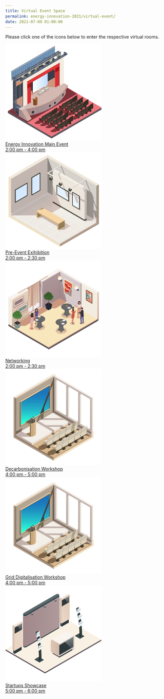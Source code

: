 ```yaml
---
title: Virtual Event Space
permalink: energy-innovation-2021/virtual-event/
date: 2021-07-09 01:00:00
---
```

Please click one of the icons below to enter the respective virtual rooms.

<div class="event-items-container">
  <div class="row-wrapper odd">
    <div class="item-wrapper">
	  <a href="https://us02web.zoom.us/j/86057141803?pwd=Y2FudTFjMzlhN2RzZy9iSzFvN1AwUT09">
	    <div class="icon-wrapper">
	      <img src="/images/energy-innovation.png" alt="Energy Innovation Main Event" />
	    </div>
	    <div class="description">Energy Innovation Main Event</div>
	    <div class="time-slot">2:00 pm - 4:00 pm</div>
	  </a>
	</div>
  </div>
  <div class="row-wrapper even">
    <div class="item-wrapper">
	  <a href="#">
	    <div class="icon-wrapper">
	      <img src="/images/pre-event-exhibition.png" alt="Pre-Event Exhibition" />
	    </div>
	    <div class="description">Pre-Event Exihibition</div>
	    <div class="time-slot">2:00 pm - 2:30 pm</div>
	  </a>
	</div>
    <div class="item-wrapper">
	  <a href="https://us02web.zoom.us/j/84713031468?pwd=d0dGTXZNWGt5Mk12T05QcWQ5WnRidz09" target="_blank">
	    <div class="icon-wrapper">
	      <img src="/images/networking.png" alt="Networking" />
	    </div>
	    <div class="description">Networking</div>
	    <div class="time-slot">2:00 pm - 2:30 pm</div>
	  </a>
	</div>
  </div>
  <div class="row-wrapper odd">
    <div class="item-wrapper">
	  <a href="https://us02web.zoom.us/j/86057141803?pwd=Y2FudTFjMzlhN2RzZy9iSzFvN1AwUT09">
	    <div class="icon-wrapper">
	      <img src="/images/technical-workshop-on-grid.png" alt="Technical Workshop" />
	    </div>
	    <div class="description">Decarbonisation Workshop</div>
	    <div class="time-slot">4:00 pm - 5:00 pm</div>
	  </a>
	</div>
    <div class="item-wrapper">
	  <a href="https://us02web.zoom.us/j/88265688209?pwd=VEl0cDZWVmNOZWMways2UEFScCs4QT09" target="_blank">
	    <div class="icon-wrapper">
	      <img src="/images/technical-workshop-on-grid.png" alt="Technical Workshop" />
	    </div>
	    <div class="description">Grid Digitalisation Workshop</div>
	    <div class="time-slot">4:00 pm - 5:00 pm</div>
	  </a>
	</div>
  </div>
  <div class="row-wrapper even">
    <div class="item-wrapper">
	  <a href="https://us02web.zoom.us/j/86057141803?pwd=Y2FudTFjMzlhN2RzZy9iSzFvN1AwUT09">
	    <div class="icon-wrapper">
	      <img src="/images/showcase-of-startup.png" alt="Startups Showcase" />
	    </div>
	    <div class="description">Startups Showcase</div>
	    <div class="time-slot">5:00 pm - 6:00 pm</div>
	  </a>
	</div>
  </div>
</div>
